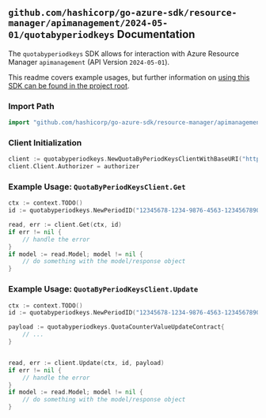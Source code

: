 
## `github.com/hashicorp/go-azure-sdk/resource-manager/apimanagement/2024-05-01/quotabyperiodkeys` Documentation

The `quotabyperiodkeys` SDK allows for interaction with Azure Resource Manager `apimanagement` (API Version `2024-05-01`).

This readme covers example usages, but further information on [using this SDK can be found in the project root](https://github.com/hashicorp/go-azure-sdk/tree/main/docs).

### Import Path

```go
import "github.com/hashicorp/go-azure-sdk/resource-manager/apimanagement/2024-05-01/quotabyperiodkeys"
```


### Client Initialization

```go
client := quotabyperiodkeys.NewQuotaByPeriodKeysClientWithBaseURI("https://management.azure.com")
client.Client.Authorizer = authorizer
```


### Example Usage: `QuotaByPeriodKeysClient.Get`

```go
ctx := context.TODO()
id := quotabyperiodkeys.NewPeriodID("12345678-1234-9876-4563-123456789012", "example-resource-group", "serviceValue", "quotaCounterKeyValue", "quotaPeriodKeyValue")

read, err := client.Get(ctx, id)
if err != nil {
	// handle the error
}
if model := read.Model; model != nil {
	// do something with the model/response object
}
```


### Example Usage: `QuotaByPeriodKeysClient.Update`

```go
ctx := context.TODO()
id := quotabyperiodkeys.NewPeriodID("12345678-1234-9876-4563-123456789012", "example-resource-group", "serviceValue", "quotaCounterKeyValue", "quotaPeriodKeyValue")

payload := quotabyperiodkeys.QuotaCounterValueUpdateContract{
	// ...
}


read, err := client.Update(ctx, id, payload)
if err != nil {
	// handle the error
}
if model := read.Model; model != nil {
	// do something with the model/response object
}
```
